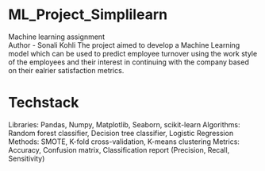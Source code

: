 # ML_Project_Simplilearn
Machine learning assignment 
<br>
Author - Sonali Kohli
The project aimed to develop a Machine Learning model which can be used to predict employee turnover using the work style of the employees and their interest in continuing with the company based on their ealrier satisfaction metrics.
<br>
# Techstack
Libraries: Pandas, Numpy, Matplotlib, Seaborn, scikit-learn
Algorithms: Random forest classifier, Decision tree classifier, Logistic Regression
Methods: SMOTE, K-fold cross-validation, K-means clustering
Metrics: Accuracy, Confusion matrix, Classification report (Precision, Recall, Sensitivity)
